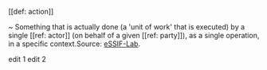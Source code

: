 [[def: action]]

~ Something that is actually done (a 'unit of work' that is executed) by a single [[ref: actor]] (on behalf of a given [[ref: party]]), as a single operation, in a specific context.Source: [eSSIF-Lab](https://essif-lab.github.io/framework/docs/essifLab-glossary#action).

edit 1
edit 2
